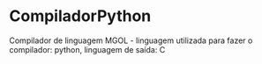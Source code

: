 # CompiladorPython
Compilador de linguagem MGOL - linguagem utilizada para fazer o compilador: python, linguagem de saída: C
